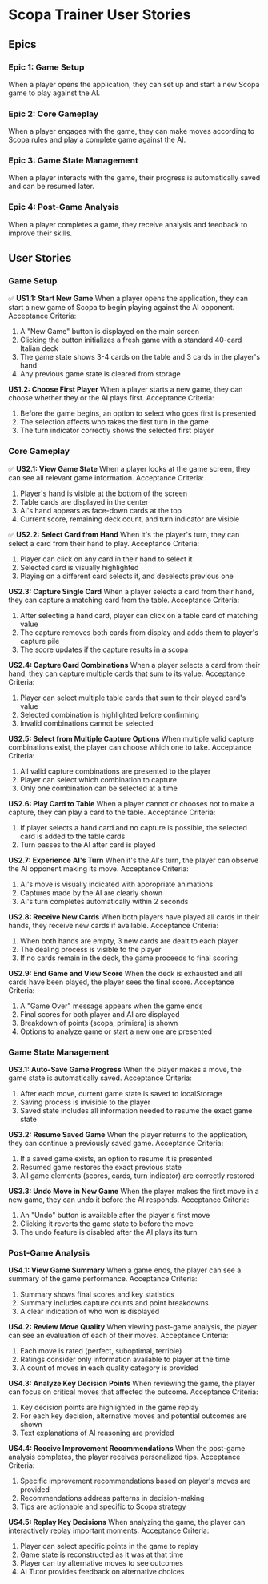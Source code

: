 # Scopa Trainer User Stories

## Epics

### Epic 1: Game Setup
When a player opens the application, they can set up and start a new Scopa game to play against the AI.

### Epic 2: Core Gameplay
When a player engages with the game, they can make moves according to Scopa rules and play a complete game against the AI.

### Epic 3: Game State Management
When a player interacts with the game, their progress is automatically saved and can be resumed later.

### Epic 4: Post-Game Analysis
When a player completes a game, they receive analysis and feedback to improve their skills.

## User Stories

### Game Setup

✅ **US1.1: Start New Game**
When a player opens the application, they can start a new game of Scopa to begin playing against the AI opponent.
Acceptance Criteria:
1. A "New Game" button is displayed on the main screen
2. Clicking the button initializes a fresh game with a standard 40-card Italian deck
3. The game state shows 3-4 cards on the table and 3 cards in the player's hand
4. Any previous game state is cleared from storage

**US1.2: Choose First Player**
When a player starts a new game, they can choose whether they or the AI plays first.
Acceptance Criteria:
1. Before the game begins, an option to select who goes first is presented
2. The selection affects who takes the first turn in the game
3. The turn indicator correctly shows the selected first player

### Core Gameplay

✅ **US2.1: View Game State** 
When a player looks at the game screen, they can see all relevant game information.
Acceptance Criteria:
1. Player's hand is visible at the bottom of the screen
2. Table cards are displayed in the center
3. AI's hand appears as face-down cards at the top
4. Current score, remaining deck count, and turn indicator are visible

✅ **US2.2: Select Card from Hand**
When it's the player's turn, they can select a card from their hand to play.
Acceptance Criteria:
1. Player can click on any card in their hand to select it
2. Selected card is visually highlighted
3. Playing on a different card selects it, and deselects previous one

**US2.3: Capture Single Card**
When a player selects a card from their hand, they can capture a matching card from the table.
Acceptance Criteria:
1. After selecting a hand card, player can click on a table card of matching value
2. The capture removes both cards from display and adds them to player's capture pile
3. The score updates if the capture results in a scopa

**US2.4: Capture Card Combinations**
When a player selects a card from their hand, they can capture multiple cards that sum to its value.
Acceptance Criteria:
1. Player can select multiple table cards that sum to their played card's value
2. Selected combination is highlighted before confirming
3. Invalid combinations cannot be selected

**US2.5: Select from Multiple Capture Options**
When multiple valid capture combinations exist, the player can choose which one to take.
Acceptance Criteria:
1. All valid capture combinations are presented to the player
2. Player can select which combination to capture
3. Only one combination can be selected at a time

**US2.6: Play Card to Table**
When a player cannot or chooses not to make a capture, they can play a card to the table.
Acceptance Criteria:
1. If player selects a hand card and no capture is possible, the selected card is added to the table cards
2. Turn passes to the AI after card is played

**US2.7: Experience AI's Turn**
When it's the AI's turn, the player can observe the AI opponent making its move.
Acceptance Criteria:
1. AI's move is visually indicated with appropriate animations
2. Captures made by the AI are clearly shown
3. AI's turn completes automatically within 2 seconds

**US2.8: Receive New Cards**
When both players have played all cards in their hands, they receive new cards if available.
Acceptance Criteria:
1. When both hands are empty, 3 new cards are dealt to each player
2. The dealing process is visible to the player
3. If no cards remain in the deck, the game proceeds to final scoring

**US2.9: End Game and View Score**
When the deck is exhausted and all cards have been played, the player sees the final score.
Acceptance Criteria:
1. A "Game Over" message appears when the game ends
2. Final scores for both player and AI are displayed
3. Breakdown of points (scopa, primiera) is shown
4. Options to analyze game or start a new one are presented

### Game State Management

**US3.1: Auto-Save Game Progress**
When the player makes a move, the game state is automatically saved.
Acceptance Criteria:
1. After each move, current game state is saved to localStorage
2. Saving process is invisible to the player
3. Saved state includes all information needed to resume the exact game state

**US3.2: Resume Saved Game**
When the player returns to the application, they can continue a previously saved game.
Acceptance Criteria:
1. If a saved game exists, an option to resume it is presented
2. Resumed game restores the exact previous state
3. All game elements (scores, cards, turn indicator) are correctly restored

**US3.3: Undo Move in New Game**
When the player makes the first move in a new game, they can undo it before the AI responds.
Acceptance Criteria:
1. An "Undo" button is available after the player's first move
2. Clicking it reverts the game state to before the move
3. The undo feature is disabled after the AI plays its turn

### Post-Game Analysis

**US4.1: View Game Summary**
When a game ends, the player can see a summary of the game performance.
Acceptance Criteria:
1. Summary shows final scores and key statistics
2. Summary includes capture counts and point breakdowns
3. A clear indication of who won is displayed

**US4.2: Review Move Quality**
When viewing post-game analysis, the player can see an evaluation of each of their moves.
Acceptance Criteria:
1. Each move is rated (perfect, suboptimal, terrible)
2. Ratings consider only information available to player at the time
3. A count of moves in each quality category is provided

**US4.3: Analyze Key Decision Points**
When reviewing the game, the player can focus on critical moves that affected the outcome.
Acceptance Criteria:
1. Key decision points are highlighted in the game replay
2. For each key decision, alternative moves and potential outcomes are shown
3. Text explanations of AI reasoning are provided

**US4.4: Receive Improvement Recommendations**
When the post-game analysis completes, the player receives personalized tips.
Acceptance Criteria:
1. Specific improvement recommendations based on player's moves are provided
2. Recommendations address patterns in decision-making
3. Tips are actionable and specific to Scopa strategy

**US4.5: Replay Key Decisions**
When analyzing the game, the player can interactively replay important moments.
Acceptance Criteria:
1. Player can select specific points in the game to replay
2. Game state is reconstructed as it was at that time
3. Player can try alternative moves to see outcomes
4. AI Tutor provides feedback on alternative choices